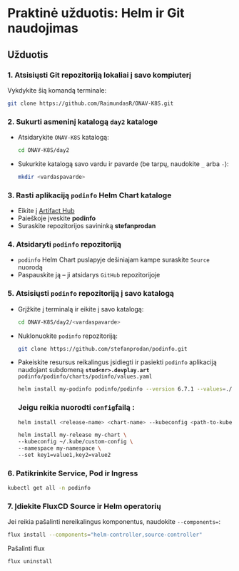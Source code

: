 # Praktinė užduotis: Helm ir Git naudojimas

## Užduotis

### 1. Atsisiųsti Git repozitoriją lokaliai į savo kompiuterį
Vykdykite šią komandą terminale:
```sh
git clone https://github.com/RaimundasR/ONAV-K8S.git
```

### 2. Sukurti asmeninį katalogą `day2` kataloge
- Atsidarykite `ONAV-K8S` katalogą:
  ```sh
  cd ONAV-K8S/day2
  ```
- Sukurkite katalogą savo vardu ir pavarde (be tarpų, naudokite `_` arba `-`):
  ```sh
  mkdir <vardaspavarde>
  ```

### 3. Rasti aplikaciją `podinfo` Helm Chart kataloge
- Eikite į [Artifact Hub](https://artifacthub.io/)
- Paieškoje įveskite **podinfo**
- Suraskite repozitorijos savininką **stefanprodan**

### 4. Atsidaryti `podinfo` repozitoriją
- `podinfo` Helm Chart puslapyje dešiniajam kampe suraskite `Source` nuorodą
- Paspauskite ją – ji atsidarys `GitHub` repozitorijoje

### 5. Atsisiųsti `podinfo` repozitoriją į savo katalogą
- Grįžkite į terminalą ir eikite į savo katalogą:
  ```sh
  cd ONAV-K8S/day2/<vardaspavarde>
  ```
- Nuklonuokite `podinfo` repozitoriją:
  ```sh
  git clone https://github.com/stefanprodan/podinfo.git
  ```
- Pakeiskite resursus reikalingus įsidiegti ir pasiekti `podinfo` aplikaciją naudojant subdomeną **`stud<nr>.devplay.art`**
  `podinfo/podinfo/charts/podinfo/values.yaml`

  ```sh
  helm install my-podinfo podinfo/podinfo --version 6.7.1 --values=./values.yaml --namespace stud<nr>-podinfo --create-namespace
  ```

  ###  Jeigu reikia nuorodti `config`failą :

  ```bash
  helm install <release-name> <chart-name> --kubeconfig <path-to-kubeconfig>
   ```

  ```bash
  helm install my-release my-chart \
  --kubeconfig ~/.kube/custom-config \
  --namespace my-namespace \
  --set key1=value1,key2=value2
  ```

### 6. Patikrinkite Service, Pod ir Ingress
```sh
kubectl get all -n podinfo
```

### 7. Įdiekite FluxCD Source ir Helm operatorių
 Jei reikia pašalinti nereikalingus komponentus, naudokite `--components=`:

 ```sh
flux install --components="helm-controller,source-controller"
```

Pašalinti flux

```sh
flux uninstall
```

